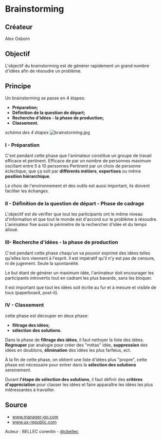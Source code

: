 # Brainstorming

## Créateur
Alex Osborn

## Objectif
L'objectif du brainstorming est de générer rapidement un grand nombre d'idées afin de résoudre un problème.


## Principe
Un brainstorming se passe en 4 étapes:
- **Préparation;**
- **Définition de la question de départ;**
- **Recherche d'idées - la phase de production;**
- **Classement.**

*schéma des 4 étapes*
![brainstorming.jpg](brainstorming.png "brainstorming")

### I - Préparation

C'est pendant cette phase que l'animateur constitue un groupe de travail efficace et pertinent.
Efficace de par un nombre de personnes maximum oscillant entre 5 à 10 personnes
Pertinent par un choix de personne éclectique, que ça soit par **différents métiers**, **expertises** ou même **position hiérarchique**.

Le choix de l'environnement et des outils est aussi important, ils doivent faciliter les échanges.

### II - Définition de la question de départ - Phase de cadrage

L'objectif est de vérifier que tout les participants ont le même niveau d'information et que tout le monde est d'accord sur le problème à résoudre.
L'animateur fixe aussi le périmètre de la rechercher d'idée et du temps alloué.

### III- Recherche d'idées - la phase de production

C'est pendant cette phase chaqu'un va pouvoir exprimé des idées telles qu'elles lors viennent à l'esprit.
Il est impératif qu'il n'y est pas de censure, ni de jugement. Seule la spontanéité.

Le but étant de générer un maximum idée, l'animateur doit encourager les participants introvertis tout en cadrant les plus bavards, sans les bloquer.

Il est important que tout les idées soit écrite au fur et à mesure et visible de tous (paperboard, post-it).

### IV - Classement

cette phase est découper en deux phase:
- **filtrage des idées;**
- **sélection des solutions.**

Dans la phase de **filtrage des idées**, il faut nettoyer la liste des idées. **Regrouper** par analogie pour créer des "métas" idée, **suppression** des idées en doublons, **élimination** des idées les plus farfelus, ect.

À la fin de cette phase, on obtient une liste d'idées plus "propre", cette phase est nécessaire pour entrer dans la **sélection des solutions** sereinement.

Durant **l'étape de sélection des solutions**, il faut définir des **critères d'appréciation** pour classer les idées et faire apparaître les idées les plus intéressantes à travailler.


## Source
- www.manager-go.com
- www.ux-republic.com

Auteur : BELLEC corentin - [@cbellec](https://github.com/cbellec)
